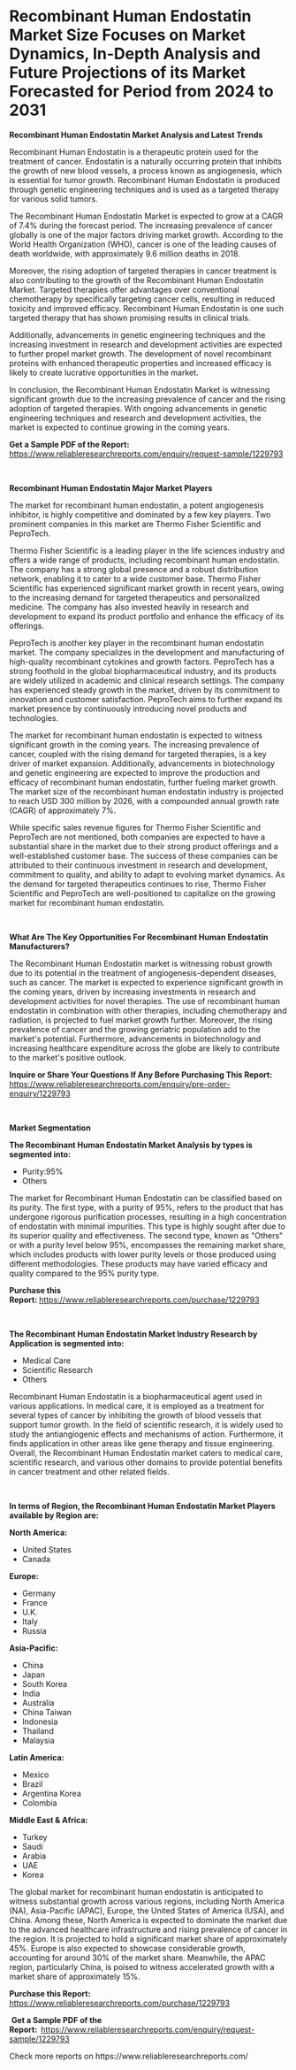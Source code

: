 <p><h1>Recombinant Human Endostatin Market Size Focuses on Market Dynamics, In-Depth Analysis and Future Projections of its Market Forecasted for Period from 2024 to 2031</h1></p><p><strong>Recombinant Human Endostatin Market Analysis and Latest Trends</strong></p>
<p><p>Recombinant Human Endostatin is a therapeutic protein used for the treatment of cancer. Endostatin is a naturally occurring protein that inhibits the growth of new blood vessels, a process known as angiogenesis, which is essential for tumor growth. Recombinant Human Endostatin is produced through genetic engineering techniques and is used as a targeted therapy for various solid tumors.</p><p>The Recombinant Human Endostatin Market is expected to grow at a CAGR of 7.4% during the forecast period. The increasing prevalence of cancer globally is one of the major factors driving market growth. According to the World Health Organization (WHO), cancer is one of the leading causes of death worldwide, with approximately 9.6 million deaths in 2018.</p><p>Moreover, the rising adoption of targeted therapies in cancer treatment is also contributing to the growth of the Recombinant Human Endostatin Market. Targeted therapies offer advantages over conventional chemotherapy by specifically targeting cancer cells, resulting in reduced toxicity and improved efficacy. Recombinant Human Endostatin is one such targeted therapy that has shown promising results in clinical trials.</p><p>Additionally, advancements in genetic engineering techniques and the increasing investment in research and development activities are expected to further propel market growth. The development of novel recombinant proteins with enhanced therapeutic properties and increased efficacy is likely to create lucrative opportunities in the market.</p><p>In conclusion, the Recombinant Human Endostatin Market is witnessing significant growth due to the increasing prevalence of cancer and the rising adoption of targeted therapies. With ongoing advancements in genetic engineering techniques and research and development activities, the market is expected to continue growing in the coming years.</p></p>
<p><strong>Get a Sample PDF of the Report:&nbsp;</strong> <a href="https://www.reliableresearchreports.com/enquiry/request-sample/1229793">https://www.reliableresearchreports.com/enquiry/request-sample/1229793</a></p>
<p>&nbsp;</p>
<p><strong>Recombinant Human Endostatin Major Market Players</strong></p>
<p><p>The market for recombinant human endostatin, a potent angiogenesis inhibitor, is highly competitive and dominated by a few key players. Two prominent companies in this market are Thermo Fisher Scientific and PeproTech. </p><p>Thermo Fisher Scientific is a leading player in the life sciences industry and offers a wide range of products, including recombinant human endostatin. The company has a strong global presence and a robust distribution network, enabling it to cater to a wide customer base. Thermo Fisher Scientific has experienced significant market growth in recent years, owing to the increasing demand for targeted therapeutics and personalized medicine. The company has also invested heavily in research and development to expand its product portfolio and enhance the efficacy of its offerings. </p><p>PeproTech is another key player in the recombinant human endostatin market. The company specializes in the development and manufacturing of high-quality recombinant cytokines and growth factors. PeproTech has a strong foothold in the global biopharmaceutical industry, and its products are widely utilized in academic and clinical research settings. The company has experienced steady growth in the market, driven by its commitment to innovation and customer satisfaction. PeproTech aims to further expand its market presence by continuously introducing novel products and technologies. </p><p>The market for recombinant human endostatin is expected to witness significant growth in the coming years. The increasing prevalence of cancer, coupled with the rising demand for targeted therapies, is a key driver of market expansion. Additionally, advancements in biotechnology and genetic engineering are expected to improve the production and efficacy of recombinant human endostatin, further fueling market growth. The market size of the recombinant human endostatin industry is projected to reach USD 300 million by 2026, with a compounded annual growth rate (CAGR) of approximately 7%. </p><p>While specific sales revenue figures for Thermo Fisher Scientific and PeproTech are not mentioned, both companies are expected to have a substantial share in the market due to their strong product offerings and a well-established customer base. The success of these companies can be attributed to their continuous investment in research and development, commitment to quality, and ability to adapt to evolving market dynamics. As the demand for targeted therapeutics continues to rise, Thermo Fisher Scientific and PeproTech are well-positioned to capitalize on the growing market for recombinant human endostatin.</p></p>
<p>&nbsp;</p>
<p><strong>What Are The Key Opportunities For Recombinant Human Endostatin Manufacturers?</strong></p>
<p><p>The Recombinant Human Endostatin market is witnessing robust growth due to its potential in the treatment of angiogenesis-dependent diseases, such as cancer. The market is expected to experience significant growth in the coming years, driven by increasing investments in research and development activities for novel therapies. The use of recombinant human endostatin in combination with other therapies, including chemotherapy and radiation, is projected to fuel market growth further. Moreover, the rising prevalence of cancer and the growing geriatric population add to the market's potential. Furthermore, advancements in biotechnology and increasing healthcare expenditure across the globe are likely to contribute to the market's positive outlook.</p></p>
<p><strong>Inquire or Share Your Questions If Any Before Purchasing This Report:</strong> <a href="https://www.reliableresearchreports.com/enquiry/pre-order-enquiry/1229793">https://www.reliableresearchreports.com/enquiry/pre-order-enquiry/1229793</a></p>
<p>&nbsp;</p>
<p><strong>Market Segmentation</strong></p>
<p><strong>The Recombinant Human Endostatin Market Analysis by types is segmented into:</strong></p>
<p><ul><li>Purity:95%</li><li>Others</li></ul></p>
<p><p>The market for Recombinant Human Endostatin can be classified based on its purity. The first type, with a purity of 95%, refers to the product that has undergone rigorous purification processes, resulting in a high concentration of endostatin with minimal impurities. This type is highly sought after due to its superior quality and effectiveness. The second type, known as "Others" or with a purity level below 95%, encompasses the remaining market share, which includes products with lower purity levels or those produced using different methodologies. These products may have varied efficacy and quality compared to the 95% purity type.</p></p>
<p><strong>Purchase this Report:&nbsp;</strong><a href="https://www.reliableresearchreports.com/purchase/1229793">https://www.reliableresearchreports.com/purchase/1229793</a></p>
<p>&nbsp;</p>
<p><strong>The Recombinant Human Endostatin Market Industry Research by Application is segmented into:</strong></p>
<p><ul><li>Medical Care</li><li>Scientific Research</li><li>Others</li></ul></p>
<p><p>Recombinant Human Endostatin is a biopharmaceutical agent used in various applications. In medical care, it is employed as a treatment for several types of cancer by inhibiting the growth of blood vessels that support tumor growth. In the field of scientific research, it is widely used to study the antiangiogenic effects and mechanisms of action. Furthermore, it finds application in other areas like gene therapy and tissue engineering. Overall, the Recombinant Human Endostatin market caters to medical care, scientific research, and various other domains to provide potential benefits in cancer treatment and other related fields.</p></p>
<p>&nbsp;</p>
<p><strong>In terms of Region, the Recombinant Human Endostatin Market Players available by Region are:</strong></p>
<p>
    <p> <strong> North America: </strong>
        <ul>
            <li>United States</li>
            <li>Canada</li>
        </ul>
        </p> 
    <p> <strong> Europe: </strong>
        <ul>
            <li>Germany</li>
            <li>France</li>
            <li>U.K.</li>
            <li>Italy</li>
            <li>Russia</li>
        </ul>
        </p> 
    <p> <strong> Asia-Pacific: </strong>
        <ul>
            <li>China</li>
            <li>Japan</li>
            <li>South Korea</li>
            <li>India</li>
            <li>Australia</li>
            <li>China Taiwan</li>
            <li>Indonesia</li>
            <li>Thailand</li>
            <li>Malaysia</li>
        </ul>
        </p> 
    <p> <strong> Latin America: </strong>
        <ul>
            <li>Mexico</li>
            <li>Brazil</li>
            <li>Argentina Korea</li>
            <li>Colombia</li>
        </ul>
        </p> 
    <p> <strong> Middle East & Africa: </strong>
        <ul>
            <li>Turkey</li>
            <li>Saudi</li>
            <li>Arabia</li>
            <li>UAE</li>
            <li>Korea</li>
        </ul>
    </p>
    </p>
<p><p>The global market for recombinant human endostatin is anticipated to witness substantial growth across various regions, including North America (NA), Asia-Pacific (APAC), Europe, the United States of America (USA), and China. Among these, North America is expected to dominate the market due to the advanced healthcare infrastructure and rising prevalence of cancer in the region. It is projected to hold a significant market share of approximately 45%. Europe is also expected to showcase considerable growth, accounting for around 30% of the market share. Meanwhile, the APAC region, particularly China, is poised to witness accelerated growth with a market share of approximately 15%.</p></p>
<p><strong>Purchase this Report: </strong><a href="https://www.reliableresearchreports.com/purchase/1229793">https://www.reliableresearchreports.com/purchase/1229793</a></p>
<p>&nbsp;<strong>Get a Sample PDF of the Report:&nbsp;&nbsp;</strong><a href="https://www.reliableresearchreports.com/enquiry/request-sample/1229793">https://www.reliableresearchreports.com/enquiry/request-sample/1229793</a></p>
<p><strong></strong></p>
<p>Check more reports on https://www.reliableresearchreports.com/</p>